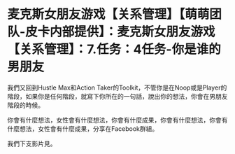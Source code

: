 # 麦克斯女朋友游戏【关系管理】【萌萌团队-皮卡内部提供】：麦克斯女朋友游戏【关系管理】：7.任务：4任务-你是谁的男朋友

我們又回到Hustle Max和Action Taker的Toolkit，不管你是在Noop或是Player的階段，如果你是任何階段，就寫下你所在的一句話，說出你的想法，你會在男朋友階段的時候。

你會有什麼想法，女性會有什麼想法，你會有什麼成果，你會有什麼想法，你會有什麼想法，女性會有什麼成果，分享在Facebook群組。

我們下支影片見。